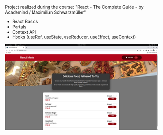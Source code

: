 Project realized during the course: "React - The Complete Guide - by Academind / Maximilian Schwarzmüller"

- React Basics
- Portals
- Context API
- Hooks (useRef, useState, useReducer, useEffect, useContext)

![Food Order App Snapshot](./src/assets/food-order-app.png)